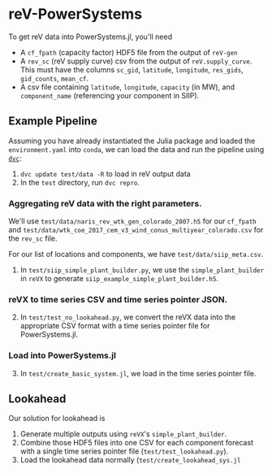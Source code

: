 # reV-PowerSystems

To get reV data into PowerSystems.jl, you'll need
- A `cf_fpath` (capacity factor) HDF5 file from the output of `reV-gen`
- A `rev_sc` (reV supply curve) csv from the output of `reV.supply_curve`.
This must have the columns `sc_gid`, `latitude`, `longitude`, `res_gids`, `gid_counts`, `mean_cf`.
- A csv file containing `latitude`, `longitude`, `capacity` (in MW), and `component_name` (referencing your component in SIIP).

## Example Pipeline

Assuming you have already instantiated the Julia package and loaded the `environment.yaml` into `conda`,
we can load the data and run the pipeline using [`dvc`](https://github.com/iterative/dvc/):

1. `dvc update test/data -R` to load in reV output data
2. In the `test` directory, run `dvc repro`.

### Aggregating reV data with the right parameters.

We'll use `test/data/naris_rev_wtk_gen_colorado_2007.h5` for our `cf_fpath`
and `test/data/wtk_coe_2017_cem_v3_wind_conus_multiyear_colorado.csv` for the `rev_sc` file.

For our list of locations and components, we have `test/data/siip_meta.csv`.

1. In `test/siip_simple_plant_builder.py`, we use the `simple_plant_builder` in `reVX` to
generate `siip_example_simple_plant_builder.h5`.

### reVX to time series CSV and time series pointer JSON.

2. In `test/test_no_lookahead.py`, we convert the reVX data into the appropriate CSV format with a time series pointer file for PowerSystems.jl.

### Load into PowerSystems.jl

3. In `test/create_basic_system.jl`, we load in the time series pointer file.

## Lookahead

Our solution for lookahead is
1. Generate multiple outputs using `reVX`'s `simple_plant_builder`.
2. Combine those HDF5 files into one CSV for each component forecast with a single time series pointer file (`test/test_lookahead.py`).
3. Load the lookahead data normally (`test/create_lookahead_sys.jl`
